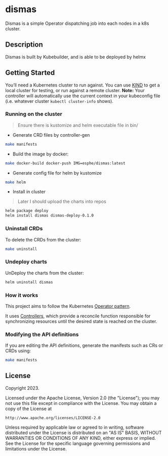 # dismas
Dismas is a simple Operator dispatching job into each nodes in a k8s cluster.

## Description
Dismas is built by Kubebuilder, and is able to be deployed by helmx

## Getting Started
You’ll need a Kubernetes cluster to run against. You can use [KIND](https://sigs.k8s.io/kind) to get a local cluster for testing, or run against a remote cluster.
**Note:** Your controller will automatically use the current context in your kubeconfig file (i.e. whatever cluster `kubectl cluster-info` shows).

### Running on the cluster

> Ensure there is kustomize and helm executable file in bin/

- Generate CRD files by controller-gen
```sh
make manifests
```

- Build the image by docker:
``` sh
make docker-build docker-push IMG=esphe/dismas:latest
```
- Generate config file for helm by kustomize
``` sh
make helm
```
- Install in cluster
> Later I should upload the charts into repos
```sh
helm package deploy
helm install dismas dismas-deploy-0.1.0
```

### Uninstall CRDs
To delete the CRDs from the cluster:

```sh
make uninstall
```

### Undeploy charts
UnDeploy the charts from the cluster:

```sh
helm uninstall dismas
```

### How it works
This project aims to follow the Kubernetes [Operator pattern](https://kubernetes.io/docs/concepts/extend-kubernetes/operator/).

It uses [Controllers](https://kubernetes.io/docs/concepts/architecture/controller/),
which provide a reconcile function responsible for synchronizing resources until the desired state is reached on the cluster.

### Modifying the API definitions
If you are editing the API definitions, generate the manifests such as CRs or CRDs using:

```sh
make manifests
```

## License

Copyright 2023.

Licensed under the Apache License, Version 2.0 (the "License");
you may not use this file except in compliance with the License.
You may obtain a copy of the License at

    http://www.apache.org/licenses/LICENSE-2.0

Unless required by applicable law or agreed to in writing, software
distributed under the License is distributed on an "AS IS" BASIS,
WITHOUT WARRANTIES OR CONDITIONS OF ANY KIND, either express or implied.
See the License for the specific language governing permissions and
limitations under the License.

